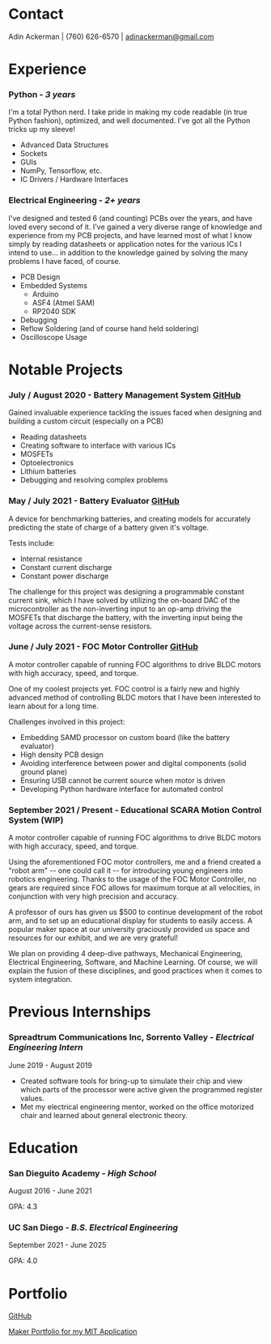 # Contact

Adin Ackerman | (760) 626-6570 | adinackerman@gmail.com

# Experience

### **Python** - *3 years*

I'm a total Python nerd. I take pride in making my code readable (in true Python fashion), optimized, and well documented. I've got all the Python tricks up my sleeve!

- Advanced Data Structures
- Sockets
- GUIs
- NumPy, Tensorflow, etc.
- IC Drivers / Hardware Interfaces

### **Electrical Engineering** - *2+ years*

I've designed and tested 6 (and counting) PCBs over the years, and have loved every second of it. I've gained a very diverse range of knowledge and experience from my PCB projects, and have learned most of what I know simply by reading datasheets or application notes for the various ICs I intend to use... in addition to the knowledge gained by solving the many problems I have faced, of course.

- PCB Design
- Embedded Systems
  - Arduino
  - ASF4 (Atmel SAM)
  - RP2040 SDK
- Debugging
- Reflow Soldering (and of course hand held soldering)
- Oscilloscope Usage

# Notable Projects

### July / August 2020 - **Battery Management System** [GitHub](https://github.com/AdinAck/SuperBMS)

Gained invaluable experience tackling the issues faced when designing and building a custom circuit (especially on a PCB)

- Reading datasheets
- Creating software to interface with various ICs
- MOSFETs
- Optoelectronics
- Lithium batteries
- Debugging and resolving complex problems

### May / July 2021 - **Battery Evaluator** [GitHub](https://github.com/AdinAck/Battery-Evaluator)

A device for benchmarking batteries, and creating models for accurately predicting the state of charge of a battery given it's voltage.

Tests include:

- Internal resistance
- Constant current discharge
- Constant power discharge

The challenge for this project was designing a programmable constant current sink, which I have solved by utilizing the on-board DAC of the microcontroller as the non-inverting input to an op-amp driving the MOSFETs that discharge the battery, with the inverting input being the voltage across the current-sense resistors.

### June / July 2021 - **FOC Motor Controller** [GitHub](https://github.com/AdinAck/Motor-Controller)

A motor controller capable of running FOC algorithms to drive BLDC motors with high accuracy, speed, and torque.

One of my coolest projects yet. FOC control is a fairly new and highly advanced method of controlling BLDC motors that I have been interested to learn about for a long time.

Challenges involved in this project:

- Embedding SAMD processor on custom board (like the battery evaluator)
- High density PCB design
- Avoiding interference between power and digital components (solid ground plane)
- Ensuring USB cannot be current source when motor is driven
- Developing Python hardware interface for automated control

### September 2021 / Present - **Educational SCARA Motion Control System** (WIP)

A motor controller capable of running FOC algorithms to drive BLDC motors with high accuracy, speed, and torque.

Using the aforementioned FOC motor controllers, me and a friend created a "robot arm" -- one could call it -- for introducing young engineers into robotics engineering. Thanks to the usage of the FOC Motor Controller, no gears are required since FOC allows for maximum torque at all velocities, in conjunction with very high precision and accuracy.

A professor of ours has given us $500 to continue development of the robot arm, and to set up an educational display for students to easily access. A popular maker space at our university graciously provided us space and resources for our exhibit, and we are very grateful!

We plan on providing 4 deep-dive pathways, Mechanical Engineering, Electrical Engineering, Software, and Machine Learning. Of course, we will explain the fusion of these disciplines, and good practices when it comes to system integration.

# Previous Internships

### **Spreadtrum Communications Inc, Sorrento Valley** - *Electrical Engineering Intern*

June 2019 - August 2019

- Created software tools for bring-up to simulate their chip and view which parts of the processor were active given the programmed register values.
- Met my electrical engineering mentor, worked on the office motorized chair and learned about general electronic theory.

# Education

### **San Dieguito Academy** - *High School*

August 2016 - June 2021

GPA: 4.3

### **UC San Diego** - *B.S. Electrical Engineering*

September 2021 - June 2025

GPA: 4.0

# Portfolio

[GitHub](https://github.com/AdinAck)

[Maker Portfolio for my MIT Application](https://www.youtube.com/watch?v=01xOdK2FQu4)
